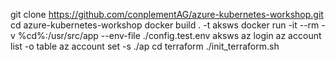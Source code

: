 git clone https://github.com/conplementAG/azure-kubernetes-workshop.git
cd azure-kubernetes-workshop
docker build . -t aksws
<configure config.env>
docker run -it --rm -v %cd%:/usr/src/app --env-file ./config.test.env aksws
az login
az account list -o table
az account set -s <subscription id>./ap
cd terraform
./init_terraform.sh
